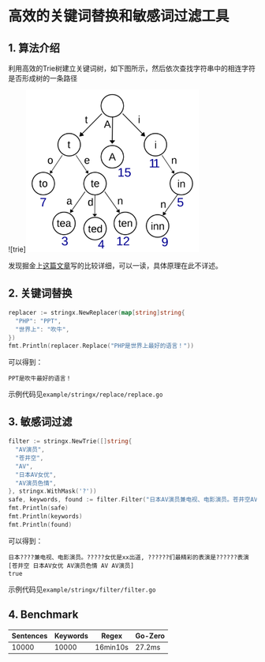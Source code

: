 # 高效的关键词替换和敏感词过滤工具

## 1. 算法介绍

利用高效的Trie树建立关键词树，如下图所示，然后依次查找字符串中的相连字符是否形成树的一条路径

![trie]<img src="images/trie.png" width="350" />

发现掘金上[这篇文章](https://juejin.im/post/6844903750490914829)写的比较详细，可以一读，具体原理在此不详述。

## 2. 关键词替换

```go
replacer := stringx.NewReplacer(map[string]string{
  "PHP": "PPT",
  "世界上": "吹牛",
})
fmt.Println(replacer.Replace("PHP是世界上最好的语言！"))
```

可以得到：
```
PPT是吹牛最好的语言！
```

示例代码见`example/stringx/replace/replace.go`

## 3. 敏感词过滤

```go
filter := stringx.NewTrie([]string{
  "AV演员",
  "苍井空",
  "AV",
  "日本AV女优",
  "AV演员色情",
}, stringx.WithMask('?'))
safe, keywords, found := filter.Filter("日本AV演员兼电视、电影演员。苍井空AV女优是xx出道, 日本AV女优们最精彩的表演是AV演员色情表演")
fmt.Println(safe)
fmt.Println(keywords)
fmt.Println(found)
```

可以得到：

```
日本????兼电视、电影演员。?????女优是xx出道, ??????们最精彩的表演是??????表演
[苍井空 日本AV女优 AV演员色情 AV AV演员]
true
```

示例代码见`example/stringx/filter/filter.go`

## 4. Benchmark

| Sentences | Keywords | Regex    | Go-Zero  |
|-----------|----------|----------|----------|
| 10000     | 10000    | 16min10s | 27.2ms   |

